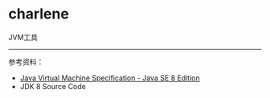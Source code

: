 # charlene

JVM工具

---

参考资料：

* [Java Virtual Machine Specification - Java SE 8 Edition](https://docs.oracle.com/javase/specs/jvms/se8/html/index.html)
* JDK 8 Source Code

